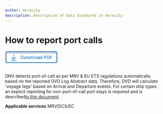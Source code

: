 ```yaml
---
author: Veracity
description: Description of Data Standards in Veracity
---
```


# How to report port calls

<a href="https://veracitycdnprod.blob.core.windows.net/developer/veracitystatic/ovd/How%20to%20report%20port%20calls.pdf" download>
    <img src="assets/download.png" alt="Download PDF" height="40">
  </a>
  <br>
  <br>

DNV detects port-of-call as per MRV & EU ETS regulations automatically based on the reported OVD Log Abstract data. Therefore, OVD will calculate 'voyage legs' based on Arrival and Departure events. For certain ship types an explicit reporting for non-port-of-call port stays is required and is described[in this document](https://veracitycdnprod.blob.core.windows.net/developer/veracitystatic/ovd/How%20to%20report%20port%20calls.pdf).

**Applicable services**
MRV/DCS/EC 
